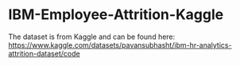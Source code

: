 # IBM-Employee-Attrition-Kaggle
The dataset is from Kaggle and can be found here: https://www.kaggle.com/datasets/pavansubhasht/ibm-hr-analytics-attrition-dataset/code
